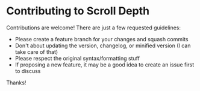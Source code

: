 # Contributing to Scroll Depth

Contributions are welcome! There are just a few requested guidelines:

* Please create a feature branch for your changes and squash commits
* Don't about updating the version, changelog, or minified version (I can take care of that)
* Please respect the original syntax/formatting stuff
* If proposing a new feature, it may be a good idea to create an issue first to discuss

Thanks!
